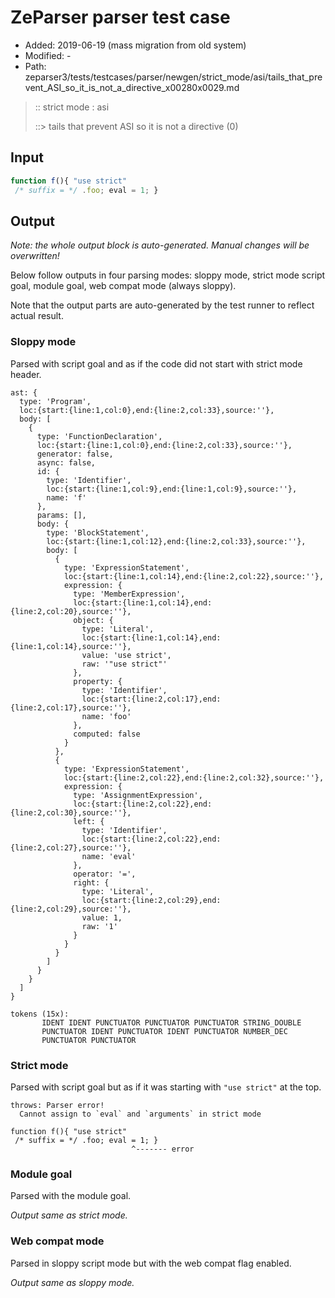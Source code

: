 # ZeParser parser test case

- Added: 2019-06-19 (mass migration from old system)
- Modified: -
- Path: zeparser3/tests/testcases/parser/newgen/strict_mode/asi/tails_that_prevent_ASI_so_it_is_not_a_directive_x00280x0029.md

> :: strict mode : asi
>
> ::> tails that prevent ASI so it is not a directive (0)

## Input

`````js
function f(){ "use strict" 
 /* suffix = */ .foo; eval = 1; }
`````

## Output

_Note: the whole output block is auto-generated. Manual changes will be overwritten!_

Below follow outputs in four parsing modes: sloppy mode, strict mode script goal, module goal, web compat mode (always sloppy).

Note that the output parts are auto-generated by the test runner to reflect actual result.

### Sloppy mode

Parsed with script goal and as if the code did not start with strict mode header.

`````
ast: {
  type: 'Program',
  loc:{start:{line:1,col:0},end:{line:2,col:33},source:''},
  body: [
    {
      type: 'FunctionDeclaration',
      loc:{start:{line:1,col:0},end:{line:2,col:33},source:''},
      generator: false,
      async: false,
      id: {
        type: 'Identifier',
        loc:{start:{line:1,col:9},end:{line:1,col:9},source:''},
        name: 'f'
      },
      params: [],
      body: {
        type: 'BlockStatement',
        loc:{start:{line:1,col:12},end:{line:2,col:33},source:''},
        body: [
          {
            type: 'ExpressionStatement',
            loc:{start:{line:1,col:14},end:{line:2,col:22},source:''},
            expression: {
              type: 'MemberExpression',
              loc:{start:{line:1,col:14},end:{line:2,col:20},source:''},
              object: {
                type: 'Literal',
                loc:{start:{line:1,col:14},end:{line:1,col:14},source:''},
                value: 'use strict',
                raw: '"use strict"'
              },
              property: {
                type: 'Identifier',
                loc:{start:{line:2,col:17},end:{line:2,col:17},source:''},
                name: 'foo'
              },
              computed: false
            }
          },
          {
            type: 'ExpressionStatement',
            loc:{start:{line:2,col:22},end:{line:2,col:32},source:''},
            expression: {
              type: 'AssignmentExpression',
              loc:{start:{line:2,col:22},end:{line:2,col:30},source:''},
              left: {
                type: 'Identifier',
                loc:{start:{line:2,col:22},end:{line:2,col:27},source:''},
                name: 'eval'
              },
              operator: '=',
              right: {
                type: 'Literal',
                loc:{start:{line:2,col:29},end:{line:2,col:29},source:''},
                value: 1,
                raw: '1'
              }
            }
          }
        ]
      }
    }
  ]
}

tokens (15x):
       IDENT IDENT PUNCTUATOR PUNCTUATOR PUNCTUATOR STRING_DOUBLE
       PUNCTUATOR IDENT PUNCTUATOR IDENT PUNCTUATOR NUMBER_DEC
       PUNCTUATOR PUNCTUATOR
`````

### Strict mode

Parsed with script goal but as if it was starting with `"use strict"` at the top.

`````
throws: Parser error!
  Cannot assign to `eval` and `arguments` in strict mode

function f(){ "use strict"
 /* suffix = */ .foo; eval = 1; }
                           ^------- error
`````


### Module goal

Parsed with the module goal.

_Output same as strict mode._

### Web compat mode

Parsed in sloppy script mode but with the web compat flag enabled.

_Output same as sloppy mode._
